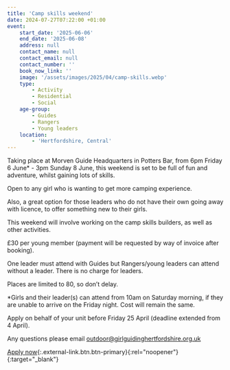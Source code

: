 ```yaml
---
title: 'Camp skills weekend'
date: 2024-07-27T07:22:00 +01:00
event:
    start_date: '2025-06-06'
    end_date: '2025-06-08'
    address: null
    contact_name: null
    contact_email: null
    contact_number: ''
    book_now_link: ''
    image: '/assets/images/2025/04/camp-skills.webp'
    type:
        - Activity
        - Residential
        - Social
    age-group:
        - Guides
        - Rangers
        - Young leaders
    location:
        - 'Hertfordshire, Central'
---
```

Taking place at Morven Guide Headquarters in Potters Bar, from 6pm Friday 6 June* - 3pm Sunday 8 June, this weekend is set to be full of fun and adventure, whilst gaining lots of skills.

Open to any girl who is wanting to get more camping experience.

Also, a great option for those leaders who do not have their own going away with licence, to offer something new to their girls.

This weekend will involve working on the camp skills builders, as well as other activities.

£30 per young member (payment will be requested by way of invoice after booking).

One leader must attend with Guides but Rangers/young leaders can attend without a leader. There is no charge for leaders.

Places are limited to 80, so don’t delay.

*Girls and their leader(s) can attend from 10am on Saturday morning, if they are unable to arrive on the Friday night. Cost will remain the same.

Apply on behalf of your unit before Friday 25 April (deadline extended from 4 April).

Any questions please email <outdoor@girlguidinghertfordshire.org.uk>

[Apply now](https://forms.office.com/e/dPXWjbknZg){:.external-link.btn.btn-primary}{:rel="noopener"}{:target="_blank"}
